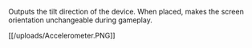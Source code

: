 Outputs the tilt direction of the device. When placed, makes the screen orientation unchangeable during gameplay.

[[/uploads/Accelerometer.PNG]]
